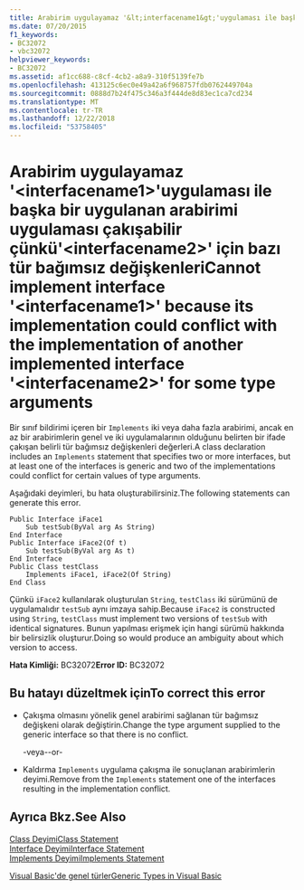 ```yaml
---
title: Arabirim uygulayamaz '&lt;interfacename1&gt;'uygulaması ile başka bir uygulanan arabirimi uygulaması çakışabilir çünkü'&lt;interfacename2&gt;' için bazı tür bağımsız değişkenleri
ms.date: 07/20/2015
f1_keywords:
- BC32072
- vbc32072
helpviewer_keywords:
- BC32072
ms.assetid: af1cc688-c8cf-4cb2-a8a9-310f5139fe7b
ms.openlocfilehash: 413125c6ec0e49a42a6f968757fdb0762449704a
ms.sourcegitcommit: 0888d7b24f475c346a3f444de8d83ec1ca7cd234
ms.translationtype: MT
ms.contentlocale: tr-TR
ms.lasthandoff: 12/22/2018
ms.locfileid: "53758405"
---
```

# <a name="cannot-implement-interface-ltinterfacename1gt-because-its-implementation-could-conflict-with-the-implementation-of-another-implemented-interface-ltinterfacename2gt-for-some-type-arguments"></a><span data-ttu-id="645a2-102">Arabirim uygulayamaz '&lt;interfacename1&gt;'uygulaması ile başka bir uygulanan arabirimi uygulaması çakışabilir çünkü'&lt;interfacename2&gt;' için bazı tür bağımsız değişkenleri</span><span class="sxs-lookup"><span data-stu-id="645a2-102">Cannot implement interface '&lt;interfacename1&gt;' because its implementation could conflict with the implementation of another implemented interface '&lt;interfacename2&gt;' for some type arguments</span></span>
<span data-ttu-id="645a2-103">Bir sınıf bildirimi içeren bir `Implements` iki veya daha fazla arabirimi, ancak en az bir arabirimlerin genel ve iki uygulamalarının olduğunu belirten bir ifade çakışan belirli tür bağımsız değişkenleri değerleri.</span><span class="sxs-lookup"><span data-stu-id="645a2-103">A class declaration includes an `Implements` statement that specifies two or more interfaces, but at least one of the interfaces is generic and two of the implementations could conflict for certain values of type arguments.</span></span>  
  
 <span data-ttu-id="645a2-104">Aşağıdaki deyimleri, bu hata oluşturabilirsiniz.</span><span class="sxs-lookup"><span data-stu-id="645a2-104">The following statements can generate this error.</span></span>  
  
```  
Public Interface iFace1  
    Sub testSub(ByVal arg As String)  
End Interface  
Public Interface iFace2(Of t)  
    Sub testSub(ByVal arg As t)  
End Interface  
Public Class testClass  
    Implements iFace1, iFace2(Of String)  
End Class  
```  
  
 <span data-ttu-id="645a2-105">Çünkü `iFace2` kullanılarak oluşturulan `String`, `testClass` iki sürümünü de uygulamalıdır `testSub` aynı imzaya sahip.</span><span class="sxs-lookup"><span data-stu-id="645a2-105">Because `iFace2` is constructed using `String`, `testClass` must implement two versions of `testSub` with identical signatures.</span></span> <span data-ttu-id="645a2-106">Bunun yapılması erişmek için hangi sürümü hakkında bir belirsizlik oluşturur.</span><span class="sxs-lookup"><span data-stu-id="645a2-106">Doing so would produce an ambiguity about which version to access.</span></span>  
  
 <span data-ttu-id="645a2-107">**Hata Kimliği:** BC32072</span><span class="sxs-lookup"><span data-stu-id="645a2-107">**Error ID:** BC32072</span></span>  
  
## <a name="to-correct-this-error"></a><span data-ttu-id="645a2-108">Bu hatayı düzeltmek için</span><span class="sxs-lookup"><span data-stu-id="645a2-108">To correct this error</span></span>  
  
-   <span data-ttu-id="645a2-109">Çakışma olmasını yönelik genel arabirimi sağlanan tür bağımsız değişkeni olarak değiştirin.</span><span class="sxs-lookup"><span data-stu-id="645a2-109">Change the type argument supplied to the generic interface so that there is no conflict.</span></span>  
  
     <span data-ttu-id="645a2-110">-veya-</span><span class="sxs-lookup"><span data-stu-id="645a2-110">-or-</span></span>  
  
-   <span data-ttu-id="645a2-111">Kaldırma `Implements` uygulama çakışma ile sonuçlanan arabirimlerin deyimi.</span><span class="sxs-lookup"><span data-stu-id="645a2-111">Remove from the `Implements` statement one of the interfaces resulting in the implementation conflict.</span></span>  
  
## <a name="see-also"></a><span data-ttu-id="645a2-112">Ayrıca Bkz.</span><span class="sxs-lookup"><span data-stu-id="645a2-112">See Also</span></span>  
 [<span data-ttu-id="645a2-113">Class Deyimi</span><span class="sxs-lookup"><span data-stu-id="645a2-113">Class Statement</span></span>](../../visual-basic/language-reference/statements/class-statement.md)  
 [<span data-ttu-id="645a2-114">Interface Deyimi</span><span class="sxs-lookup"><span data-stu-id="645a2-114">Interface Statement</span></span>](../../visual-basic/language-reference/statements/interface-statement.md)  
 [<span data-ttu-id="645a2-115">Implements Deyimi</span><span class="sxs-lookup"><span data-stu-id="645a2-115">Implements Statement</span></span>](../../visual-basic/language-reference/statements/implements-statement.md)  
   
 [<span data-ttu-id="645a2-116">Visual Basic'de genel türler</span><span class="sxs-lookup"><span data-stu-id="645a2-116">Generic Types in Visual Basic</span></span>](../../visual-basic/programming-guide/language-features/data-types/generic-types.md)
